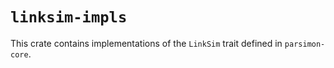 # `linksim-impls`

This crate contains implementations of the `LinkSim` trait defined in
`parsimon-core`.
